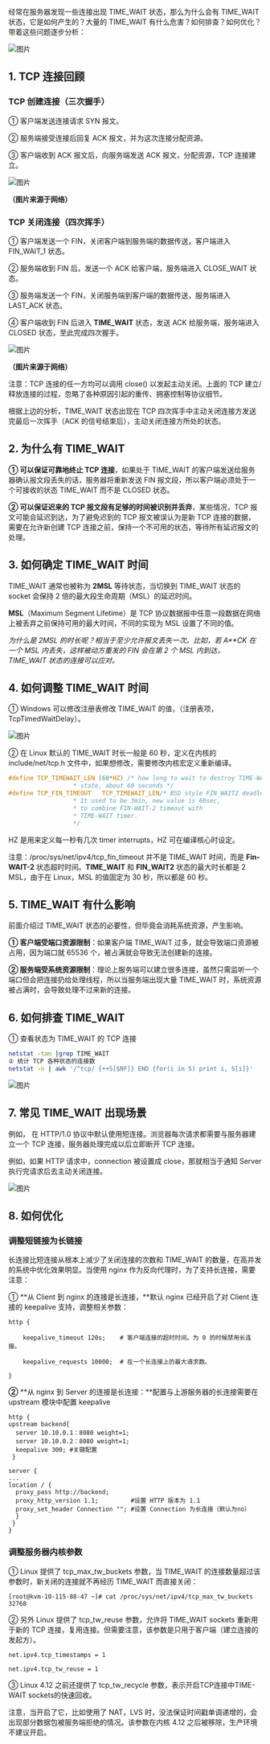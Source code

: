 经常在服务器发现一些连接出现 TIME_WAIT 状态，那么为什么会有 TIME_WAIT状态，它是如何产生的？大量的 TIME_WAIT 有什么危害？如何排查？如何优化？带着这些问题逐步分析：

![图片](https://mmbiz.qpic.cn/mmbiz_png/PsfadNsSc5pJLtx6bbicqSgoaZofDjw6cTfFDxPvrRcF0XTicls0YR8icRDdqO1JNO26vRRTa6iae9qy4Qcnd9IuMg/640?wx_fmt=png&wxfrom=5&wx_lazy=1&wx_co=1)



## **1. TCP 连接回顾**

### **TCP 创建连接（三次握手）**

① 客户端发送连接请求 SYN 报文。

② 服务端接受连接后回复 ACK 报文，并为这次连接分配资源。

③ 客户端收到 ACK 报文后，向服务端发送 ACK 报文，分配资源，TCP 连接建立。

![图片](https://mmbiz.qpic.cn/mmbiz_png/PsfadNsSc5pJLtx6bbicqSgoaZofDjw6c2bEof9wUpAG0VBIVbtmr9kXXPmDQYv09h6I7fvxpbP3hib5RY2iaq0yA/640?wx_fmt=png&wxfrom=5&wx_lazy=1&wx_co=1)

**（图片来源于网络）**

### **TCP 关闭连接（四次挥手）**

① 客户端发送一个 FIN，关闭客户端到服务端的数据传送，客户端进入 FIN_WAIT_1 状态。

② 服务端收到 FIN 后，发送一个 ACK 给客户端，服务端进入 CLOSE_WAIT 状态。

③ 服务端发送一个 FIN，关闭服务端到客户端的数据传送，服务端进入 LAST_ACK 状态。

④ 客户端收到 FIN 后进入 **TIME_WAIT** 状态，发送 ACK 给服务端，服务端进入CLOSED 状态，至此完成四次握手。

![图片](https://mmbiz.qpic.cn/mmbiz_png/PsfadNsSc5pJLtx6bbicqSgoaZofDjw6c80eJRiaO0Agzx1PWmIEgSMPEnRKcV0qPbB1rraTZhq5F3HkMicBqClHA/640?wx_fmt=png&wxfrom=5&wx_lazy=1&wx_co=1)

**（图片来源于网络）**

注意：TCP 连接的任一方均可以调用 close() 以发起主动关闭。上面的 TCP 建立/释放连接的过程，忽略了各种原因引起的重传、拥塞控制等协议细节。

根据上边的分析，TIME_WAIT 状态出现在 TCP 四次挥手中主动关闭连接方发送完最后一次挥手（ACK 的信号结束后），主动关闭连接方所处的状态。

## **2. 为什么有 TIME_WAIT**

**① 可以保证可靠地终止 TCP 连接**，如果处于 TIME_WAIT 的客户端发送给服务器确认报文段丢失的话，服务器将重新发送 FIN 报文段，所以客户端必须处于一个可接收的状态 TIME_WAIT 而不是 CLOSED 状态。

**② 可以保证迟来的 TCP 报文段有足够的时间被识别并丢弃**，某些情况，TCP 报文可能会延迟到达，为了避免迟到的 TCP 报文被误认为是新 TCP 连接的数据，需要在允许新创建 TCP 连接之前，保持一个不可用的状态，等待所有延迟报文的处理。

## **3. 如何确定 TIME_WAIT 时间**

TIME_WAIT 通常也被称为 **2MSL** 等待状态，当切换到 TIME_WAIT 状态的 socket 会保持 2 倍的最大段生命周期（MSL）的延迟时间。

**MSL**（Maximum Segment Lifetime）是 TCP 协议数据报中任意一段数据在网络上被丢弃之前保持可用的最大时间，不同的实现为 MSL 设置了不同的值。

*为什么是 2MSL 的时长呢？相当于至少允许报文丢失一次。比如，若 A**CK 在一个 MSL 内丢失，这样被动方重发的 FIN 会在第 2 个 MSL 内到达，TIME_WAIT 状态的连接可以应对。*

## **4. 如何调整 TIME_WAIT 时间**

① Windows 可以修改注册表修改 TIME_WAIT 的值，（注册表项，TcpTimedWaitDelay）。

![图片](https://mmbiz.qpic.cn/mmbiz_png/PsfadNsSc5oXX2pDEpr0fqnNuhq8uicoia9NvGj76A3Gzm9qxfg2p7NpFOntwJ3ELA6xY3YROTPk7pNGwza5cVOQ/640?wx_fmt=png&wxfrom=5&wx_lazy=1&wx_co=1)

② 在 Linux 默认的 TIME_WAIT 时长一般是 60 秒，定义在内核的 include/net/tcp.h 文件中，如果想修改，需要修改内核宏定义重新编译。

```c
#define TCP_TIMEWAIT_LEN (60*HZ) /* how long to wait to destroy TIME-WAIT
                  * state, about 60 seconds */
#define TCP_FIN_TIMEOUT   TCP_TIMEWAIT_LEN/* BSD style FIN_WAIT2 deadlock breaker.
                  * It used to be 3min, new value is 60sec,
                  * to combine FIN-WAIT-2 timeout with
                  * TIME-WAIT timer.
                  */
```

HZ 是用来定义每一秒有几次 timer interrupts，HZ 可在编译核心时设定。

注意：/proc/sys/net/ipv4/tcp_fin_timeout 并不是 TIME_WAIT 时间，而是 **Fin-WAIT-2** 状态超时时间。**TIME_WAIT** 和 **FIN_WAIT2** 状态的最大时长都是 2 MSL，由于在 Linux，MSL 的值固定为 30 秒，所以都是 60 秒。

## **5. TIME_WAIT 有什么影响**

前面介绍过 TIME_WAIT 状态的必要性，但毕竟会消耗系统资源，产生影响。

**① 客户端受端口资源限制**：如果客户端 TIME_WAIT 过多，就会导致端口资源被占用，因为端口就 65536 个，被占满就会导致无法创建新的连接。

**② 服务端受系统资源限制**：理论上服务端可以建立很多连接，虽然只需监听一个端口但会把连接扔给处理线程，所以当服务端出现大量 TIME_WAIT 时，系统资源被占满时，会导致处理不过来新的连接。

## **6. 如何排查 TIME_WAIT**

① 查看状态为 TIME_WAIT 的 TCP 连接

```bash
netstat -tan |grep TIME_WAIT
② 统计 TCP 各种状态的连接数
netstat -n | awk '/^tcp/ {++S[$NF]} END {for(i in S) print i, S[i]}'
```

![图片](https://mmbiz.qpic.cn/mmbiz_png/PsfadNsSc5qOclnibXAjwppNs87HB7NickgkaLLRufCb5beD4CFRB0RVVGmBo3X2MLM29xpS2F07icibjIMkleiaWUw/640?wx_fmt=png&wxfrom=5&wx_lazy=1&wx_co=1)

## **7. 常见 TIME_WAIT 出现场景**

例如， 在 HTTP/1.0 协议中默认使用短连接。浏览器每次请求都需要与服务器建立一个 TCP 连接，服务器处理完成以后立即断开 TCP 连接。

例如，如果 HTTP 请求中，connection 被设置成 close，那就相当于通知 Server 执行完请求后去主动关闭连接。

![图片](https://mmbiz.qpic.cn/mmbiz_png/PsfadNsSc5qOclnibXAjwppNs87HB7Nick4VgH8d3lYPqXz1wRkkWSo83FDOvjUlyg9X56LMic8NXTkvfOyErSdicw/640?wx_fmt=png&wxfrom=5&wx_lazy=1&wx_co=1)



## **8. 如何优化**

### 调整短链接为长链接

长连接比短连接从根本上减少了关闭连接的次数和 TIME_WAIT 的数量，在高并发的系统中优化效果明显。当使用 nginx 作为反向代理时，为了支持长连接，需要注意：

① **从 Client 到 nginx 的连接是长连接，**默认 nginx 已经开启了对 Client 连接的 keepalive 支持，调整相关参数：

```shell
http {

    keepalive_timeout 120s;    # 客户端连接的超时时间。为 0 的时候禁用长连接。

    keepalive_requests 10000;  # 在一个长连接上的最大请求数。

}
```

**②** **从 nginx 到 Server 的连接是长连接：**配置与上游服务器的长连接需要在 upstream 模块中配置 keepalive

```shell
http {
upstream backend{
  server 10.10.0.1：8080 weight=1;
  server 10.10.0.2：8080 weight=1;
  keepalive 300; #关键配置
 }   

server {
...
location / {
  proxy_pass http://backend;
  proxy_http_version 1.1;         #设置 HTTP 版本为 1.1
  proxy_set_header Connection ""; #设置 Connection 为长连接（默认为no）
  }
 }
}
```

### 调整服务器内核参数

① Linux 提供了 tcp_max_tw_buckets 参数，当 TIME_WAIT 的连接数量超过该参数时，新关闭的连接就不再经历 TIME_WAIT 而直接关闭：

```
[root@kvm-10-115-88-47 ~]# cat /proc/sys/net/ipv4/tcp_max_tw_buckets
32768
```

② 另外 Linux 提供了 tcp_tw_reuse 参数，允许将 TIME_WAIT sockets 重新用于新的 TCP 连接，复用连接。但需要注意，该参数是只用于客户端（建立连接的发起方）。

```
net.ipv4.tcp_timestamps = 1

net.ipv4.tcp_tw_reuse = 1
```

③ Linux 4.12 之前还提供了 tcp_tw_recycle 参数，表示开启TCP连接中TIME-WAIT sockets的快速回收。

注意，当开启了它，比如使用了 NAT，LVS 时，没法保证时间戳单调递增的，会出现部分数据包被服务端拒绝的情况。该参数在内核 4.12 之后被移除，生产环境不建议开启。